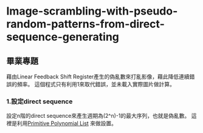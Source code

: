 # Image-scrambling-with-pseudo-random-patterns-from-direct-sequence-generating
## 畢業專題
藉由Linear Feedback Shift Register產生的偽亂數來打亂影像，藉此降低連續錯誤的頻率。
這個程式只有利用1來取代錯誤，並未載入實際圖片做計算。

### 1.設定direct sequence
設定n階的direct sequence來產生週期為(2^n)-1的最大序列，也就是偽亂數。
這裡是利用[Primitive Polynomial List](https://www.partow.net/programming/polynomials/index.html) 來做設置。
